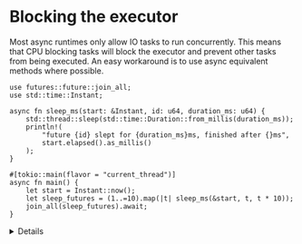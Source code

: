 # Blocking the executor

Most async runtimes only allow IO tasks to run concurrently. This means that CPU
blocking tasks will block the executor and prevent other tasks from being
executed. An easy workaround is to use async equivalent methods where possible.

```rust,editable,compile_fail
use futures::future::join_all;
use std::time::Instant;

async fn sleep_ms(start: &Instant, id: u64, duration_ms: u64) {
    std::thread::sleep(std::time::Duration::from_millis(duration_ms));
    println!(
        "future {id} slept for {duration_ms}ms, finished after {}ms",
        start.elapsed().as_millis()
    );
}

#[tokio::main(flavor = "current_thread")]
async fn main() {
    let start = Instant::now();
    let sleep_futures = (1..=10).map(|t| sleep_ms(&start, t, t * 10));
    join_all(sleep_futures).await;
}
```

<details>

- Run the code and see that the sleeps happen consecutively rather than
  concurrently.

- The `"current_thread"` flavor puts all tasks on a single thread. This makes
  the effect more obvious, but the bug is still present in the multi-threaded
  flavor.

- Switch the `std::thread::sleep` to `tokio::time::sleep` and await its result.

- Another fix would be to `tokio::task::spawn_blocking` which spawns an actual
  thread and transforms its handle into a future without blocking the executor.

- You should not think of tasks as OS threads. They do not map 1 to 1 and most
  executors will allow many tasks to run on a single OS thread. This is
  particularly problematic when interacting with other libraries via FFI, where
  that library might depend on thread-local storage or map to specific OS
  threads (e.g., CUDA). Prefer `tokio::task::spawn_blocking` in such situations.

- Use sync mutexes with care. Holding a mutex over an `.await` may cause another
  task to block, and that task may be running on the same thread.

</details>
